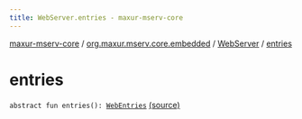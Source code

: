 ```yaml
---
title: WebServer.entries - maxur-mserv-core
---
```


[maxur-mserv-core](../../index.html) / [org.maxur.mserv.core.embedded](../index.html) / [WebServer](index.html) / [entries](.)

# entries

`abstract fun entries(): `[`WebEntries`](../-web-entries/index.html) [(source)](https://github.com/myunusov/maxur-mserv/tree/master/maxur-mserv-core/src/main/kotlin/org/maxur/mserv/core/embedded/WebServer.kt#L16)